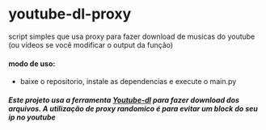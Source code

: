 # youtube-dl-proxy
script simples que usa proxy para fazer download de musicas do youtube (ou vídeos se você modificar o output da função)

#### modo de uso:
- baixe o repositorio, instale as dependencias e execute o main.py

##### Este projeto usa a ferramenta [Youtube-dl](https://youtube-dl.org/) para fazer download dos arquivos. A utilização de proxy randomico é para evitar um block do seu ip no youtube
